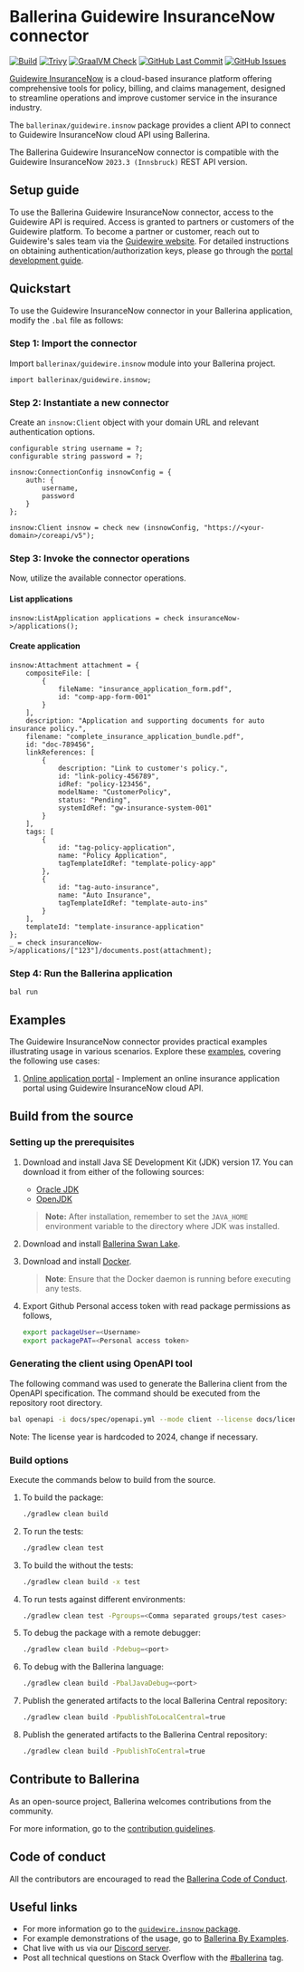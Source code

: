 # Ballerina Guidewire InsuranceNow connector

[![Build](https://github.com/ballerina-platform/module-ballerinax-guidewire.insnow/actions/workflows/ci.yml/badge.svg)](https://github.com/ballerina-platform/module-ballerinax-guidewire.insnow/actions/workflows/ci.yml)
[![Trivy](https://github.com/ballerina-platform/module-ballerinax-guidewire.insnow/actions/workflows/trivy-scan.yml/badge.svg)](https://github.com/ballerina-platform/module-ballerinax-guidewire.insnow/actions/workflows/trivy-scan.yml)
[![GraalVM Check](https://github.com/ballerina-platform/module-ballerinax-guidewire.insnow/actions/workflows/build-with-bal-test-native.yml/badge.svg)](https://github.com/ballerina-platform/module-ballerinax-guidewire.insnow/actions/workflows/build-with-bal-test-native.yml)
[![GitHub Last Commit](https://img.shields.io/github/last-commit/ballerina-platform/module-ballerinax-guidewire.insnow.svg)](https://github.com/ballerina-platform/module-ballerinax-guidewire.insnow/commits/master)
[![GitHub Issues](https://img.shields.io/github/issues/ballerina-platform/ballerina-library/module/github.svg?label=Open%20Issues)](https://github.com/ballerina-platform/ballerina-library/labels/module%2Fguidewire.insnow)

[Guidewire InsuranceNow](https://www.guidewire.com/products/insurancenow) is a cloud-based insurance platform offering comprehensive tools for policy, billing, and claims management, designed to streamline operations and improve customer service in the insurance industry.

The `ballerinax/guidewire.insnow` package provides a client API to connect to Guidewire InsuranceNow cloud API using Ballerina.

The Ballerina Guidewire InsuranceNow connector is compatible with the Guidewire InsuranceNow `2023.3 (Innsbruck)` REST API version.

## Setup guide

To use the Ballerina Guidewire InsuranceNow connector, access to the Guidewire API is required. Access is granted to partners or customers of the Guidewire platform. To become a partner or customer, reach out to Guidewire's sales team via the [Guidewire website](https://www.guidewire.com/contact-us/). For detailed instructions on obtaining authentication/authorization keys, please go through the [portal development guide](https://docs.guidewire.com/cloud/in/20233/portaldev/PortalDevelopment/topics/c_overview_portal_development.html).

## Quickstart

To use the Guidewire InsuranceNow connector in your Ballerina application, modify the `.bal` file as follows:

### Step 1: Import the connector

Import `ballerinax/guidewire.insnow` module into your Ballerina project.

```ballerina
import ballerinax/guidewire.insnow;
```

### Step 2: Instantiate a new connector

Create an `insnow:Client` object with your domain URL and relevant authentication options.

```ballerina
configurable string username = ?;
configurable string password = ?;

insnow:ConnectionConfig insnowConfig = {
    auth: {
        username,
        password
    }
};

insnow:Client insnow = check new (insnowConfig, "https://<your-domain>/coreapi/v5");
```

### Step 3: Invoke the connector operations

Now, utilize the available connector operations.

#### List applications

```ballerina
insnow:ListApplication applications = check insuranceNow->/applications();
```

#### Create application

```ballerina
insnow:Attachment attachment = {
    compositeFile: [
        {
            fileName: "insurance_application_form.pdf",
            id: "comp-app-form-001"
        }
    ],
    description: "Application and supporting documents for auto insurance policy.",
    filename: "complete_insurance_application_bundle.pdf",
    id: "doc-789456",
    linkReferences: [
        {
            description: "Link to customer's policy.",
            id: "link-policy-456789",
            idRef: "policy-123456",
            modelName: "CustomerPolicy",
            status: "Pending",
            systemIdRef: "gw-insurance-system-001"
        }
    ],
    tags: [
        {
            id: "tag-policy-application",
            name: "Policy Application",
            tagTemplateIdRef: "template-policy-app"
        },
        {
            id: "tag-auto-insurance",
            name: "Auto Insurance",
            tagTemplateIdRef: "template-auto-ins"
        }
    ],
    templateId: "template-insurance-application"
};
_ = check insuranceNow->/applications/["123"]/documents.post(attachment);
```

### Step 4: Run the Ballerina application

```Shell
bal run
```

## Examples

The Guidewire InsuranceNow connector provides practical examples illustrating usage in various scenarios. Explore these [examples](https://github.com/ballerina-platform/module-ballerinax-guidewire.insnow/tree/master/examples/), covering the following use cases:

1. [Online application portal](https://github.com/ballerina-platform/module-ballerinax-guidewire.insnow/tree/main/examples/online-application-portal) - Implement an online insurance application portal using Guidewire InsuranceNow cloud API.

## Build from the source

### Setting up the prerequisites

1. Download and install Java SE Development Kit (JDK) version 17. You can download it from either of the following sources:

    * [Oracle JDK](https://www.oracle.com/java/technologies/downloads/)
    * [OpenJDK](https://adoptium.net/)

   > **Note:** After installation, remember to set the `JAVA_HOME` environment variable to the directory where JDK was installed.

2. Download and install [Ballerina Swan Lake](https://ballerina.io/).

3. Download and install [Docker](https://www.docker.com/get-started).

   > **Note**: Ensure that the Docker daemon is running before executing any tests.

4. Export Github Personal access token with read package permissions as follows,

    ```bash
    export packageUser=<Username>
    export packagePAT=<Personal access token>
    ```

### Generating the client using OpenAPI tool

The following command was used to generate the Ballerina client from the OpenAPI specification. The command should be executed from the repository root directory.

```bash
bal openapi -i docs/spec/openapi.yml --mode client --license docs/license.txt -o ballerina
```

Note: The license year is hardcoded to 2024, change if necessary.

### Build options

Execute the commands below to build from the source.

1. To build the package:

   ```bash
   ./gradlew clean build
   ```

2. To run the tests:

   ```bash
   ./gradlew clean test
   ```

3. To build the without the tests:

   ```bash
   ./gradlew clean build -x test
   ```

4. To run tests against different environments:

   ```bash
   ./gradlew clean test -Pgroups=<Comma separated groups/test cases>
   ```

5. To debug the package with a remote debugger:

   ```bash
   ./gradlew clean build -Pdebug=<port>
   ```

6. To debug with the Ballerina language:

   ```bash
   ./gradlew clean build -PbalJavaDebug=<port>
   ```

7. Publish the generated artifacts to the local Ballerina Central repository:

    ```bash
    ./gradlew clean build -PpublishToLocalCentral=true
    ```

8. Publish the generated artifacts to the Ballerina Central repository:

   ```bash
   ./gradlew clean build -PpublishToCentral=true
   ```

## Contribute to Ballerina

As an open-source project, Ballerina welcomes contributions from the community.

For more information, go to the [contribution guidelines](https://github.com/ballerina-platform/ballerina-lang/blob/master/CONTRIBUTING.md).

## Code of conduct

All the contributors are encouraged to read the [Ballerina Code of Conduct](https://ballerina.io/code-of-conduct).

## Useful links

* For more information go to the [`guidewire.insnow` package](https://lib.ballerina.io/ballerinax/guidewire.insnow/latest).
* For example demonstrations of the usage, go to [Ballerina By Examples](https://ballerina.io/learn/by-example/).
* Chat live with us via our [Discord server](https://discord.gg/ballerinalang).
* Post all technical questions on Stack Overflow with the [#ballerina](https://stackoverflow.com/questions/tagged/ballerina) tag.
